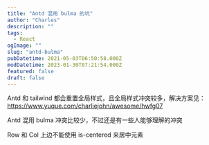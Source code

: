 ```yaml
---
title: "Antd 混用 bulma 的坑"
author: "Charles"
description: ""
tags:
  - React
ogImage: ""
slug: "antd-bulma"
pubDatetime: 2021-05-03T06:50:58.000Z
modDatetime: 2023-01-30T07:21:54.000Z
featured: false
draft: false
---
```


Antd 和 tailwind 都会重置全局样式，且全局样式冲突较多，解决方案见：
<https://www.yuque.com/charliejohn/awesome/hwfg07>

Antd 混用 bulma 冲突比较少，不过还是有一些人能够理解的冲突

Row 和 Col 上边不能使用 is-centered 来居中元素
